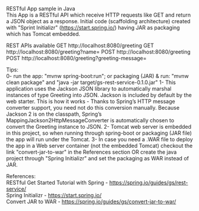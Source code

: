 RESTful App sample in Java  
This App is a RESTful API which receive HTTP requests like GET and return a JSON object as a response.
Initial code (scaffolding architecture) created with "Sprint Initializr" (https://start.spring.io/) having JAR as packaging which has Tomcat embedded.

REST APIs available 
GET http://localhost:8080/greeting
GET http://localhost:8080/greeting?name=<provide your value>
POST http://localhost:8080/greeting
POST http://localhost:8080/greeting?greeting-message=<provide new greeting>

Tips:  
0- run the app: "mvnw spring-boot:run"; or packaging (JAR) & run: "mvnw clean package" and "java -jar target/gs-rest-service-0.1.0.jar"
1- This application uses the Jackson JSON library to automatically marshal instances of type Greeting into JSON. Jackson is included by default by the web starter. This is how it works - Thanks to Spring’s HTTP message converter support, you need not do this conversion manually. Because Jackson 2 is on the classpath, Spring’s MappingJackson2HttpMessageConverter is automatically chosen to convert the Greeting instance to JSON.
2- Tomcat web server is embedded in this project, so when running through spring-boot or packaging (JAR file) the app will run under the Tomcat.
3- In case you need a .WAR file to deploy the app in a Web server container (not the embedded Tomcat) checkout the link "convert-jar-to-war" in the References section OR create the java project through "Spring Initializr" and set the packaging as WAR instead of JAR.  


References:  
RESTful Get Started Tutorial with Spring - https://spring.io/guides/gs/rest-service/  
Spring Initializr - https://start.spring.io/  
Convert JAR to WAR - https://spring.io/guides/gs/convert-jar-to-war/